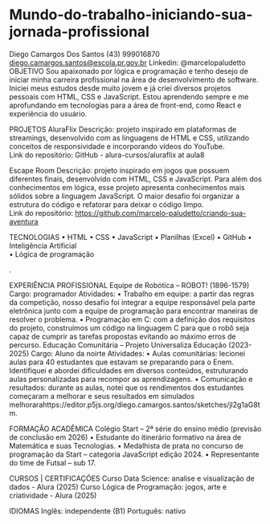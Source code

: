 # Mundo-do-trabalho-iniciando-sua-jornada-profissional



Diego Camargos Dos Santos
(43) 999016870
diego.camargos.santos@escola.pr.gov.br
Linkedin: @marcelopaludetto
OBJETIVO
Sou apaixonado por lógica e programação e tenho desejo de iniciar minha carreira profissional na área de desenvolvimento de software. Iniciei meus estudos desde muito jovem e já criei diversos projetos pessoais com HTML, CSS e JavaScript. Estou aprendendo sempre e me aprofundando em tecnologias para a área de front-end, como React e experiência do usuário.

PROJETOS 
AluraFlix 
Descrição: projeto inspirado em plataformas de streamings, desenvolvido com as linguagens de HTML e CSS, utilizando conceitos de responsividade e incorporando vídeos do YouTube.   
Link do repositório: GitHub - alura-cursos/aluraflix at aula8 

Escape Room 
Descrição: projeto inspirado em jogos que possuem diferentes finais, desenvolvido com HTML, CSS e JavaScript. Para além dos conhecimentos em lógica, esse projeto apresenta conhecimentos mais sólidos sobre a linguagem JavaScript. O maior desafio foi organizar a estrutura do código e refatorar para deixar o código limpo.  
Link do repositório: https://github.com/marcelo-paludetto/criando-sua-aventura 

TECNOLOGIAS 
    • HTML 
    • CSS 
    • JavaScript 
    • Planilhas (Excel) 
    • GitHub 
    • Inteligência Artificial  
    • Lógica de programação







.





EXPERIÊNCIA PROFISSIONAL
Equipe de Robótica – ROBOT! (1896-1579) 
Cargo: programador 
Atividades: 
    • Trabalho em equipe: a partir das regras da competição, nosso desafio foi integrar a equipe responsável pela parte eletrônica junto com a equipe de programação para encontrar maneiras de resolver o problema. 
    • Programação em C: com a definição dos requisitos do projeto, construímos um código na linguagem C para que o robô seja capaz de cumprir as tarefas propostas evitando ao máximo erros de percurso. 
Educação Comunitária – Projeto Universaliza Educação (2023-2025) 
Cargo: Aluno da noirte
Atividades: 
    • Aulas comunitárias: lecionei aulas para 40 estudantes que estavam se preparando para o Enem. Identifiquei e abordei dificuldades em diversos conteúdos, estruturando aulas personalizadas para recompor as aprendizagens. 
    • Comunicação e resultados: durante as aulas, notei que os rendimentos dos estudantes começaram a melhorar e seus resultados em simulados melhorarahttps://editor.p5js.org/diego.camargos.santos/sketches/jl2g1aG8tm.

FORMAÇÃO ACADÊMICA
Colégio Start – 2ª série do ensino médio (previsão de conclusão em 2026) 
    • Estudante do itinerário formativo na área de Matemática e suas Tecnologias. 
    • Medalhista de prata no concurso de programação da Start – categoria JavaScript edição 2024. 
    • Representante do time de Futsal – sub 17. 

CURSOS | CERTIFICAÇÕES
Curso Data Science: analise e visualização de dados - Alura (2025)
Curso Lógica de Programação: jogos, arte e criatividade - Alura (2025)

IDIOMAS
Inglês: independente (B1)
Português: nativo
